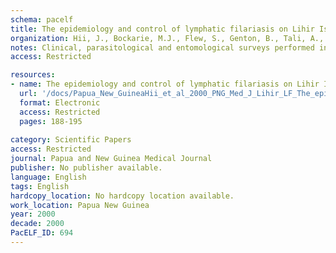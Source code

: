 ```yaml
---
schema: pacelf
title: The epidemiology and control of lymphatic filariasis on Lihir Island, New Ireland Province
organization: Hii, J., Bockarie, M.J., Flew, S., Genton, B., Tali, A., Dagoro, H., Waulas, B., Samson, M., Alpers, M.P.
notes: Clinical, parasitological and entomological surveys performed in 9 villages on Lihir Island, Papua New Guinea, before mass treatment with diethylcarbamazine (DEC), showed that lymphatic filariasis, caused by nocturnally periodic Wuchereria bancrofti, was endemic in 8 of them. Blood samples from 593 people revealed an overall microfilarial carrier rate of 24%. Amongst endemic villages, microfilarial carrier rates ranged from 5% to 43% and there was no significant difference in parasite prevalence between males and females. Obstructive filarial disease, defined as lymphoedema of the limbs or hydrocele, was observed in only 2% of 262 males examined. None of the 265 females examined had clinical symptoms. Entomological surveys yielded a total of 4095 mosquitoes including 3,692 anophelines and 241 culicines but only Anopheles farauti was found to harbour infective larvae of W. bancrofti. Pretreatment infection and infective rates of An. farauti were 7% and 1% respectively and up to 12 infective larvae were found in a single specimen. The microfilarial carrier rate in a cohort of people who received two DEC treatments dropped from 59% to 32% but the difference was not statistically significant. However, density of microfilaraemia decreased significantly from 170 to 10 mf/ml. Biannual mass treatment with DEC significantly reduced vector infection rates and transmission intensity on Lihir.
access: Restricted

resources:
- name: The epidemiology and control of lymphatic filariasis on Lihir Island, New Ireland Province
  url: '/docs/Papua_New_GuineaHii_et_al_2000_PNG_Med_J_Lihir_LF_The_epidemiology_-_Sep_Dec_2000.txt'
  format: Electronic
  access: Restricted
  pages: 188-195
 
category: Scientific Papers
access: Restricted
journal: Papua and New Guinea Medical Journal
publisher: No publisher available. 
language: English 
tags: English 
hardcopy_location: No hardcopy location available.
work_location: Papua New Guinea
year: 2000
decade: 2000
PacELF_ID: 694
---
```

